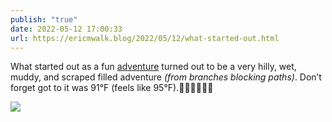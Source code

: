 ```yaml
---
publish: "true"
date: 2022-05-12 17:00:33
url: https://ericmwalk.blog/2022/05/12/what-started-out.html
---
```


What started out as a fun [adventure](http://www.strava.com/activities/7132877830) turned out to be a very hilly, wet, muddy, and scraped filled adventure *(from branches blocking paths)*.  Don’t forget got to it was 91°F (feels like 95°F).🥵🤦‍♂️🏃🏻‍♂️


![](https://ericmwalk.blog/uploads/2022/9a5f1cfbf1.jpg)